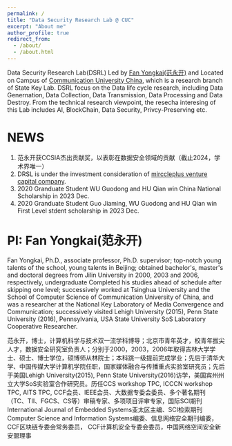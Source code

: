 ```yaml
---
permalink: /
title: "Data Security Research Lab @ CUC"
excerpt: "About me"
author_profile: true
redirect_from: 
  - /about/
  - /about.html
---
```


Data Security Research Lab(DSRL) Led by [Fan Yongkai(范永开)](https://fanyongkai.github.io) and Located on Campus of [Communication University China](http://www.cuc.edu.cn/), which is a research branch of State Key Lab. DSRL focus on the Data life cycle research, including Data Genernation, Data Collection, Data Transmission, Data Processing and Data Destroy. From the technical research viewpoint, the resecha interesing of this Lab includes AI, BlockChain, Data Security, Privcy-Preserving etc.

NEWS
======
1. 范永开获CCSIA杰出贡献奖，以表彰在数据安全领域的贡献（截止2024，学术界唯一）
2. DRSL is under the investment consideration of [mirccleplus venture capital company](https://www.miracleplus.com).
1. 2020 Granduate Student WU Guodong and HU Qian win China National Scholarship in 2023 Dec.
1. 2020 Granduate Student Guo Jiaming, WU Guodong and HU Qian win First Level stdent scholarship in 2023 Dec.

PI: Fan Yongkai(范永开)
======
Fan Yongkai, Ph.D., associate professor, Ph.D. supervisor; top-notch young talents of the school, young talents in Beijing; obtained bachelor's, master's and doctoral degrees from Jilin University in 2000, 2003 and 2006, respectively, undergraduate Completed his studies ahead of schedule after skipping one level; successively worked at Tsinghua University and the School of Computer Science of Communication University of China, and was a researcher at the National Key Laboratory of Media Convergence and Communication; successively visited Lehigh University (2015), Penn State University (2016), Pennsylvania, USA State University SoS Laboratory Cooperative Researcher. 

范永开，博士，计算机科学与技术双一流学科博导；北京市青年英才，校青年拔尖人才，数据安全研究室负责人；分别于2000，2003，2006年取得吉林大学学士、硕士、博士学位，硕博师从林院士；本科跳一级提前完成学业；先后于清华大学、中国传媒大学计算机学院任职，国家媒体融合与传播重点实验室研究员；先后于美国Lehigh University(2015), Penn State University(2016)访学，美国宾州州立大学SoS实验室合作研究员。历任CCS workshop TPC, ICCCN workshop TPC, AITS TPC, CCF会员、IEEE会员、大数据专委会委员、多个著名期刊（TC、TII、FGCS、CS等）审稿专家、多项项目评审专家，国际SCI期刊International Journal of Embedded Systems亚太区主编、SCI检索期刊Computer Science and Information Systems编委、信息网络安全期刊编委， CCF区块链专委会常务委员， CCF计算机安全专委会委员，中国网络空间安全新安盟理事







